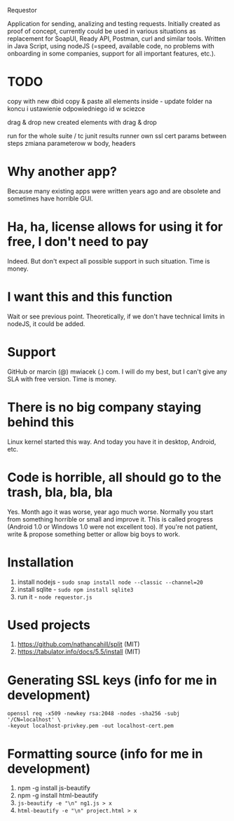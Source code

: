 Requestor

Application for sending, analizing and testing requests. Initially created as
proof of concept, currently could be used in various situations as replacement
for SoapUI, Ready API, Postman, curl and similar tools. Written in Java Script,
using nodeJS (=speed, available code, no problems with onboarding in some
companies, support for all important features, etc.).

# TODO
copy with new dbid
copy & paste all elements inside - update folder na koncu i ustawienie odpowiedniego id w sciezce

drag & drop
new created elements with drag & drop

run for the whole suite / tc
junit results
runner
own ssl cert
params between steps
zmiana parameterow w body, headers

# Why another app?
Because many existing apps were written years ago and are obsolete
and sometimes have horrible GUI.

# Ha, ha, license allows for using it for free, I don't need to pay
Indeed. But don't expect all possible support in such situation. Time is money.

# I want this and this function
Wait or see previous point. Theoretically, if we don't have technical limits in
nodeJS, it could be added.

# Support
GitHub or marcin (@) mwiacek (.) com. I will do my best, but I can't give
any SLA with free version. Time is money.

# There is no big company staying behind this
Linux kernel started this way. And today you have it in desktop, Android, etc.

# Code is horrible, all should go to the trash, bla, bla, bla
Yes. Month ago it was worse, year ago much worse. Normally you start from
something horrible or small and improve it. This is called progress
(Android 1.0 or Windows 1.0 were not excellent too). If you're not patient,
write & propose something better or allow big boys to work.

# Installation
1. install nodejs - ```sudo snap install node --classic --channel=20```
2. install sqlite - ```sudo npm install sqlite3```
3. run it - ```node requestor.js```

# Used projects
1. https://github.com/nathancahill/split (MIT)
2. https://tabulator.info/docs/5.5/install (MIT)

# Generating SSL keys (info for me in development)
```
openssl req -x509 -newkey rsa:2048 -nodes -sha256 -subj '/CN=localhost' \
-keyout localhost-privkey.pem -out localhost-cert.pem
```

# Formatting source (info for me in development)
1. npm -g install js-beautify
2. npm -g install html-beautify
3. ```js-beautify -e "\n" ng1.js > x```
4. ```html-beautify -e "\n" project.html > x```
